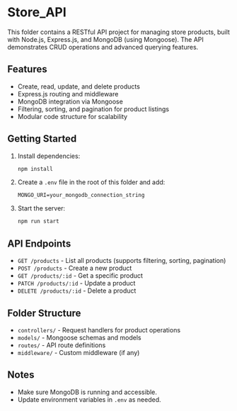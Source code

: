 # Store_API

This folder contains a RESTful API project for managing store products, built with Node.js, Express.js, and MongoDB (using Mongoose). The API demonstrates CRUD operations and advanced querying features.

## Features

- Create, read, update, and delete products
- Express.js routing and middleware
- MongoDB integration via Mongoose
- Filtering, sorting, and pagination for product listings
- Modular code structure for scalability

## Getting Started

1. Install dependencies:
   ```sh
   npm install
   ```
2. Create a `.env` file in the root of this folder and add:
   ```
   MONGO_URI=your_mongodb_connection_string
   ```
3. Start the server:
   ```sh
   npm run start
   ```

## API Endpoints

- `GET /products` - List all products (supports filtering, sorting, pagination)
- `POST /products` - Create a new product
- `GET /products/:id` - Get a specific product
- `PATCH /products/:id` - Update a product
- `DELETE /products/:id` - Delete a product

## Folder Structure

- `controllers/` - Request handlers for product operations
- `models/` - Mongoose schemas and models
- `routes/` - API route definitions
- `middleware/` - Custom middleware (if any)

## Notes

- Make sure MongoDB is running and accessible.
- Update environment variables in `.env` as needed.